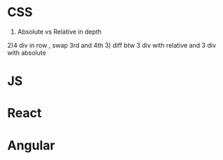 

# CSS 

1) Absolute vs Relative in depth

2)4 div in row , swap 3rd and 4th 
3) diff btw 3 div with relative and 3 div with absolute




# JS




# React




# Angular
